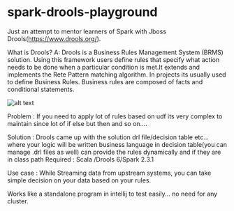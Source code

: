 # spark-drools-playground

Just an attempt to mentor learners of Spark with Jboss Drools(https://www.drools.org/). 

What is Drools?
A: Drools is a Business Rules Management System (BRMS) solution. Using this framework users define rules that specify what action needs to be done when a particular condition is met.It extends and implements the Rete Pattern matching algorithm. In projects its usually used to define Business Rules. Business rules are composed of facts and conditional statements.

![alt text](https://www.javainuse.com/jboss-drools-tutorials.jpg)


Problem : If you need to apply lot of rules based on udf its very complex to maintain since lot of 
if else but then and so on....


Solution : Drools came up with the solution drl file/decision table etc... where your logic will be written
business language in decision table(you can manage .drl files as well) can provide the rules dynamically and if they are in class path 
Required : Scala /Drools 6/Spark 2.3.1

Use case : While Streaming data from upstream systems, you can take simple decision on your data based on your rules.


Works like a standalone program in intellij to test easily... no need for any cluster.
